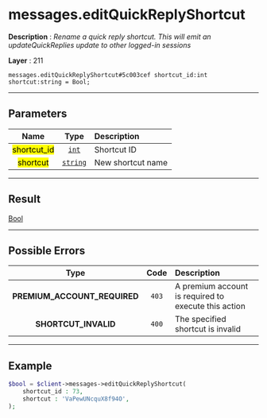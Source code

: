 # messages.editQuickReplyShortcut

**Description** : *Rename a quick reply shortcut.
This will emit an updateQuickReplies update to other logged-in sessions*

**Layer** : 211

```tl
messages.editQuickReplyShortcut#5c003cef shortcut_id:int shortcut:string = Bool;
```

---

## Parameters

| Name | Type | Description |
| :---: | :---: | :--- |
| <mark>shortcut_id</mark> | [`int`](type/int) | Shortcut ID |
| <mark>shortcut</mark> | [`string`](type/string) | New shortcut name |

---

## Result

[Bool](type/Bool)

---

## Possible Errors

| Type | Code | Description |
| :---: | :---: | :--- |
| **PREMIUM_ACCOUNT_REQUIRED** | `403` | A premium account is required to execute this action |
| **SHORTCUT_INVALID** | `400` | The specified shortcut is invalid |

---

## Example

```php
$bool = $client->messages->editQuickReplyShortcut(
	shortcut_id : 73,
	shortcut : 'VaPewUNcquX8f94O',
);
```